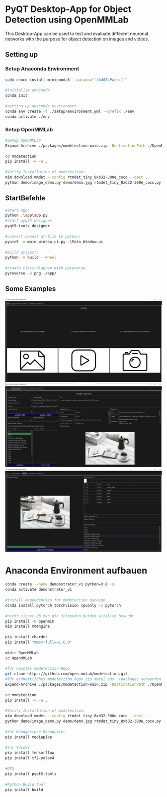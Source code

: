 # PyQT Desktop-App for Object Detection using OpenMMLab
This Desktop-App can be used to test and evaluate different neuronal networks with the purpose for object detection on images and videos. 

## Setting up
### Setup Anaconda Environment
```bash
sudo choco install miniconda3 --params="'/AddToPath:1'"

#initialize anaconda
conda init

#setting up anaconda environment
conda env create -f ./setup/environment.yml --prefix ./env 
conda activate ./env

```
### Setup OpenMMLab
```bash
#Setup OpenMMLab
Expand-Archive ./packages/mmdetection-main.zip -DestinationPath ./OpenMMLab

cd mmdetection
pip install -v -e .

#Verify Installation of mmdetection: 
mim download mmdet --config rtmdet_tiny_8xb32-300e_coco --dest .
python demo/image_demo.py demo/demo.jpg rtmdet_tiny_8xb32-300e_coco.py --weights rtmdet_tiny_8xb32-300e_coco_20220902_112414-78e30dcc.pth --device cpu

```


## StartBefehle

```bash
#start app: 
python .\app\app.py
#start pyqt5 designer
pyqt5-tools designer

#convert newest qt-file to python: 
pyuic5 -o main_window_ui.py .\Main_Window.ui

#build project: 
python -m build --wheel

#create class-diagram with pyreverse
pyreverse -o png ./app/

```
## Some Examples 
![Alt text](./documentation/image-1.png)
![Alt text](./documentation/image.png)
![!\[Alt text\](image.png)](documentation/output-01.png)



# Anaconda Environment aufbauen 
 
```bash
conda create --name demonstrator_v1 python=3.8 -y
conda activate demonstrator_v1

#install dependencies for mmdetection package
conda install pytorch torchvision cpuonly -c pytorch

#nicht sicher ob man die folgenden beiden wirklich braucht
pip install -U openmim
mim install mmengine

pip install chardet
pip install "mmcv-full==1.6.0"

mkdir OpenMMLab
cd OpenMMLab

#für neustes mmdetection-Repo 
git clone https://github.com/open-mmlab/mmdetection.git
#für einheitliches mmdetection Repo zip datei aus ./packages verwenden und nach ./OpenMMLab entpacken:
Expand-Archive ./packages/mmdetection-main.zip -DestinationPath ./OpenMMLab

cd mmdetection
pip install -v -e .

#Verify Installation of mmdetection: 
mim download mmdet --config rtmdet_tiny_8xb32-300e_coco --dest .
python demo/image_demo.py demo/demo.jpg rtmdet_tiny_8xb32-300e_coco.py --weights rtmdet_tiny_8xb32-300e_coco_20220902_112414-78e30dcc.pth --device cpu

#für Handgesture Recognizer
pip install mediapipe 

#für YoloV4
pip install tensorflow
pip install tf2-yolov4

#QT5
pip install pyqt5-tools 

#Python Build tool 
pip install build 
```
